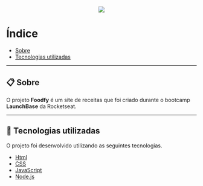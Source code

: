 <h1 align= 'center'> 
    <img src= 'https://ik.imagekit.io/wriz9vsytc/foodfy_refatorado_DJ8TbfPXw.gif'> 
   
</h1>


# Índice

- [Sobre](#-sobre)
- [Tecnologias utilizadas](#-tecnologias-ulitizadas)

---

## 📋 Sobre

O projeto **Foodfy** é um site de receitas que foi criado durante o bootcamp **LaunchBase** da Rocketseat. 

--- 

## 🚀 Tecnologias utilizadas

O projeto foi desenvolvido utilizando as seguintes tecnologias.

- [Html](https://www.w3.org/html/)
- [CSS](https://www.w3.org/Style/CSS/Overview.en.html)
- [JavaScript](https://www.javascript.com/)
- [Node.js](https://nodejs.org/en/)
